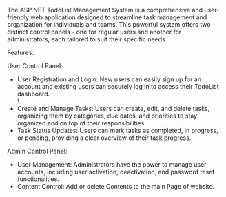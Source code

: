The ASP.NET TodoList Management System is a comprehensive and user-friendly web application designed to streamline task management and organization for individuals and teams. This powerful system offers two distinct control panels - one for regular users and another for administrators, each tailored to suit their specific needs.

Features:

User Control Panel:
<ul>
  <li> User Registration and Login: New users can easily sign up for an account and existing users can securely log in to access their TodoList dashboard. </li>\
  <li> Create and Manage Tasks: Users can create, edit, and delete tasks, organizing them by categories, due dates, and priorities to stay organized and on top of their responsibilities.</li>
  <li> Task Status Updates: Users can mark tasks as completed, in progress, or pending, providing a clear overview of their task progress.</li>
</ul>

Admin Control Panel:
<ul>
  <li>User Management: Administrators have the power to manage user accounts, including user activation, deactivation, and password reset functionalities.</li>
  <li>Content Control: Add or delete Contents to the main Page of website. </li>
</ul>
